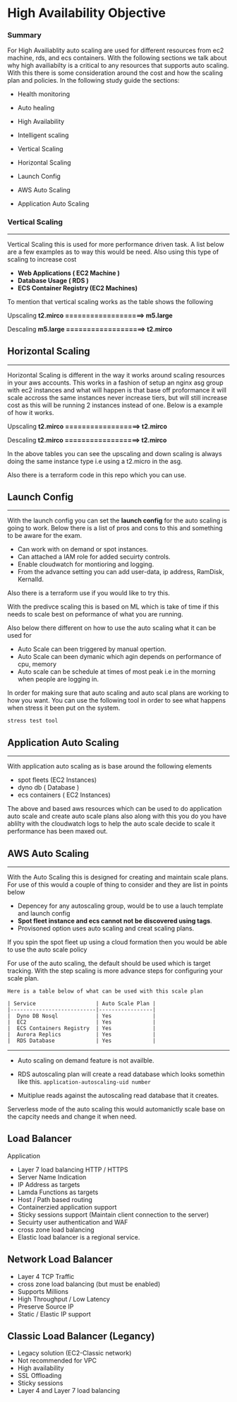 # High Availability Objective

### Summary
For High Availiablity auto scaling are used for different resources from ec2 machine, rds, and ecs containers.  With the following sections we talk about why high availiabilty is a critical to any resources that supports auto scaling.  With this there is some consideration around the cost and how the scaling plan and policies.  In the following study guide the sections:

* Health monitoring

* Auto healing

* High Availability

* Intelligent scaling

* Vertical Scaling

* Horizontal Scaling

* Launch Config

* AWS Auto Scaling

* Application Auto Scaling

### Vertical Scaling
---

Vertical Scaling this is used for more performance driven task.  A list below are a few examples as to way this would be need.  Also using this type of scaling to increase cost

* <b> Web Applications ( EC2 Machine )</b>
* <b> Database Usage ( RDS ) </b>
* <b> ECS Container Registry (EC2 Machines) </b> 

To mention that vertical scaling works as the table shows the following



Upscaling **t2.mirco ===================> m5.large**

Descaling **m5.large ===================> t2.mirco**


## Horizontal Scaling
---

Horizontal Scaling is different in the way it works around scaling resources in your aws accounts.  This works in a fashion of setup an nginx asg group with ec2 instances and what will happen is that base off proformance it will scale accross the same instances never increase tiers, but will still increase cost as this will be running 2 instances instead of one.  Below is a example of how it works.

Upscaling **t2.mirco ==================> t2.mirco**

Descaling **t2.mirco ==================> t2.mirco**

In the above tables you can see the upscaling and down scaling is always doing the same instance type i.e using a t2.micro in the asg. 

Also there is a terraform code in this repo which you can use.


## Launch Config
---

With the launch config you can set the <b>launch config</b> for the auto scaling is going to work.  Below there is a list of pros and cons to this and something to be aware for the exam.

* Can work with on demand or spot instances.
* Can attached a IAM role for added secuirty controls.
* Enable cloudwatch for montioring and logging.
* From the advance setting you can add user-data, ip address, RamDisk, KernalId.

Also there is a terraform use if you would like to try this.

With the predivce scaling this is based on ML which is take of time if this needs to scale best on peformance of what you are running.

Also below there different on how to use the auto scaling what it can be used for
* Auto Scale can been triggered by manual opertion.
* Auto Scale can been dymanic which agin depends on performance of cpu, memory 
* Auto scale can be schedule at times of most peak i.e in the morning when people are logging in.

In order for making sure that auto scaling and auto scal plans are working to how you want. You can use the following tool in order to see what happens when stress it been put on the system.

`stress test tool`

## Application Auto Scaling
---

With application auto scaling as is base around the following elements 

* spot fleets (EC2 Instances)
* dyno db ( Database )
* ecs containers ( EC2 Instances)

The above and based aws resources which can be used to do application auto scale and create auto scale plans also along with this you do you have ablilty with the cloudwatch logs to help the auto scale decide to scale it performance has been maxed out.

## AWS Auto Scaling
---

With the Auto Scaling this is designed for creating and maintain scale plans.  For use of this would a couple of thing to consider and they are list in points below

* Depencey for any autoscaling group, would be to use a lauch template and launch config
* <b>Spot fleet instance and ecs cannot not be discovered using tags</b>. 
* Provisoned option uses auto scaling and creat scaling plans.

If you spin the spot fleet up using a cloud formation then you would be able to use the auto scale policy

For use of the auto scaling, the default should be used which is target tracking.  With the step scaling is more advance steps for configuring your scale plan.

    Here is a table below of what can be used with this scale plan

    | Service                   | Auto Scale Plan |
    |---------------------------|-----------------|
    |  Dyno DB Nosql            | Yes             |
    |  EC2                      | Yes             |
    |  ECS Containers Registry  | Yes             |
    |  Aurora Replics           | Yes             |
    |  RDS Database             | Yes             |



*** 

* Auto scaling on demand feature is not availble.

* RDS autoscaling plan will create a read database which looks somethin like this.
`application-autoscaling-uid number`
* Muitiplue reads against the autoscaling read database that it creates.

Serverless mode of the auto scaling this would automanictly scale base on the capcity needs and change it when need.

## Load Balancer

Application
* Layer 7 load balancing HTTP / HTTPS
* Server Name Indication
* IP Address as targets
* Lamda Functions as targets
* Host / Path based routing
* Containerzied application support
* Sticky sessions support (Maintain client connection to the server)
* Secuirty user authentication and WAF
* cross zone load balancing
* Elastic load balancer is a regional service.

## Network Load Balancer

* Layer 4 TCP Traffic
* cross zone load balancing (but must be enabled)
* Supports Millions
* High Throughput / Low Latency
* Preserve Source IP
* Static / Elastic IP support

## Classic Load Balancer (Legancy)

* Legacy solution (EC2-Classic network)
* Not recommended for VPC
* High availability
* SSL Offloading
* Sticky sessions
* Layer 4 and Layer 7 load balancing

